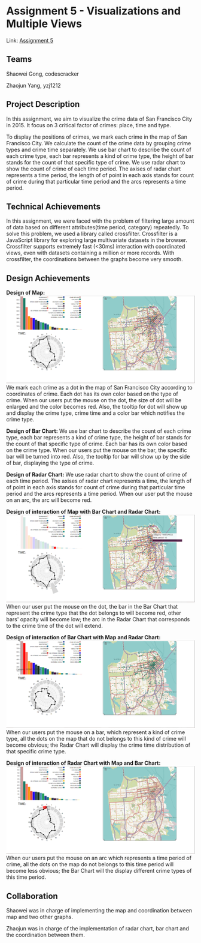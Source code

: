 Assignment 5 - Visualizations and Multiple Views  
===

Link: [Assignment 5](https://codescracker.github.io/05-MapsAndViews/)
 
Teams
---
Shaowei Gong, codescracker

Zhaojun Yang, yzj1212

Project Description
---
In this assignment, we aim to visualize the crime data of San Francisco City in 2015. It focus on 3 critical factor of 
crimes: place, time and type. 

To display the positions of crimes, we mark each crime in the map of San Francisco City. 
We calculate the count of the crime data by grouping crime types and crime time separately. We use bar chart to describe the count of each crime type, each bar represents a kind of crime type, 
the height of bar stands for the count of that specific type of crime. We use radar chart to show the count of crime of each time period. 
The axises of radar chart represents a time period, the length of of point in each axis stands for count of crime during that particular time period and the arcs represents a time period. 

Technical Achievements
---
In this assignment, we were faced with the problem of filtering large amount of data based on different attributes(time period, 
category) repeatedly. To solve this problem, we used a library called crossfilter. 
Crossfilter is a JavaScript library for exploring large multivariate datasets in the browser. 
Crossfilter supports extremely fast (<30ms) interaction with coordinated views, even with datasets containing a million or more records.
With crossfilter, the coordinations between the graphs become very smooth.

Design Achievements
---
**Design of Map:**
![whole](img/whole.png)
We mark each crime as a dot in the map of San Francisco City according to coordinates of crime. 
Each dot has its own color based on the type of crime. 
When our users put the mouse on the dot, the size of dot will be enlarged and the color becomes red. 
Also, the tooltip for dot will show up and display the crime type, crime time and a color bar which notifies the crime type. 
 
**Design of Bar Chart:**
We use bar chart to describe the count of each crime type, each bar represents a kind of crime type, 
the height of bar stands for the count of that specific type of crime. 
Each bar has its own color based on the crime type. 
When our users put the mouse on the bar, the specific bar will be turned into red. 
Also, the tooltip for bar will show up by the side of bar, displaying the type of crime. 

**Design of Radar Chart:**
We use radar chart to show the count of crime of each time period. 
The axises of radar chart represents a time, 
the length of of point in each axis stands for count of crime during that particular 
time period and the arcs represents a time period. When our user put the mouse on an arc, the arc will become red.

**Design of interaction of Map with Bar Chart and Radar Chart:**
![map](img/map.png)
When our user put the mouse on the dot, the bar in the Bar Chart that represent 
the crime type that the dot belongs to will become red, other bars' opacity will become low; 
the arc in the Radar Chart that corresponds to the crime time of the dot will extend. 

**Design of interaction of Bar Chart with Map and Radar Chart:**
![bar](img/bar.png)
When our users put the mouse on a bar, which represent a kind of crime type, 
all the dots on the map that do not belongs to this kind of crime will become obvious; 
the Radar Chart will display the crime time distribution of that specific crime type.

**Design of interaction of Radar Chart with Map and Bar Chart:**
![radar](img/radar.png)
When our users put the mouse on an arc which represents a time period of crime, 
all the dots on the map do not belongs to this time period will become less obvious; 
the Bar Chart will the display different crime types of this time period. 

Collaboration
---
Shaowei was in charge of implementing the map and coordination between map and two other graphs.

Zhaojun was in charge of the implementation of radar chart, bar chart and the coordination between them. 